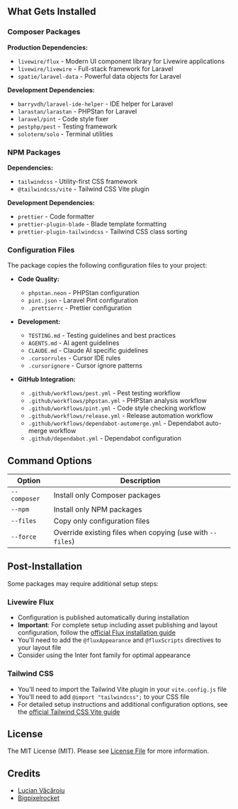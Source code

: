 ## What Gets Installed

### Composer Packages

**Production Dependencies:**

- `livewire/flux` - Modern UI component library for Livewire applications
- `livewire/livewire` - Full-stack framework for Laravel
- `spatie/laravel-data` - Powerful data objects for Laravel

**Development Dependencies:**

- `barryvdh/laravel-ide-helper` - IDE helper for Laravel
- `larastan/larastan` - PHPStan for Laravel
- `laravel/pint` - Code style fixer
- `pestphp/pest` - Testing framework
- `soloterm/solo` - Terminal utilities

### NPM Packages

**Dependencies:**

- `tailwindcss` - Utility-first CSS framework
- `@tailwindcss/vite` - Tailwind CSS Vite plugin

**Development Dependencies:**

- `prettier` - Code formatter
- `prettier-plugin-blade` - Blade template formatting
- `prettier-plugin-tailwindcss` - Tailwind CSS class sorting

### Configuration Files

The package copies the following configuration files to your project:

- **Code Quality:**

  - `phpstan.neon` - PHPStan configuration
  - `pint.json` - Laravel Pint configuration
  - `.prettierrc` - Prettier configuration

- **Development:**

  - `TESTING.md` - Testing guidelines and best practices
  - `AGENTS.md` - AI agent guidelines
  - `CLAUDE.md` - Claude AI specific guidelines
  - `.cursorrules` - Cursor IDE rules
  - `.cursorignore` - Cursor ignore patterns

- **GitHub Integration:**
  - `.github/workflows/pest.yml` - Pest testing workflow
  - `.github/workflows/phpstan.yml` - PHPStan analysis workflow
  - `.github/workflows/pint.yml` - Code style checking workflow
  - `.github/workflows/release.yml` - Release automation workflow
  - `.github/workflows/dependabot-automerge.yml` - Dependabot auto-merge workflow
  - `.github/dependabot.yml` - Dependabot configuration

## Command Options

| Option       | Description                                               |
| ------------ | --------------------------------------------------------- |
| `--composer` | Install only Composer packages                            |
| `--npm`      | Install only NPM packages                                 |
| `--files`    | Copy only configuration files                             |
| `--force`    | Override existing files when copying (use with `--files`) |

## Post-Installation

Some packages may require additional setup steps:

### Livewire Flux

- Configuration is published automatically during installation
- **Important**: For complete setup including asset publishing and layout configuration, follow the [official Flux installation guide](https://fluxui.dev/docs/installation)
- You'll need to add the `@fluxAppearance` and `@fluxScripts` directives to your layout file
- Consider using the Inter font family for optimal appearance

### Tailwind CSS

- You'll need to import the Tailwind Vite plugin in your `vite.config.js` file
- You'll need to add `@import "tailwindcss";` to your CSS file
- For detailed setup instructions and additional configuration options, see the [official Tailwind CSS Vite guide](https://tailwindcss.com/docs/installation/using-vite)

## License

The MIT License (MIT). Please see [License File](LICENSE) for more information.

## Credits

- [Lucian Văcăroiu](https://github.com/lucianvacaroiu)
- [Bigpixelrocket](https://bigpixelrocket.com)

